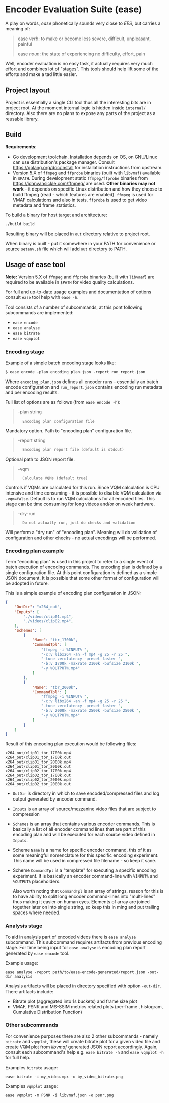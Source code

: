 # Encoder Evaluation Suite (ease)

A play on words, *ease* phonetically sounds very close to *EES*, but carries a meaning of:

> ease *verb*:
> to make or become less severe, difficult, unpleasant, painful
>
> ease *noun*:
> the state of experiencing no difficulty, effort, pain

Well, encoder evaluation is no easy task, it actually requires very much effort
and combines lot of "stages". This tools should help lift some of the efforts
and make a tad little easier.

## Project layout

Project is essentially a single CLI tool thus all the interesting bits are in project
root. At the moment internal logic is hidden inside `internal/` directory. Also there are
no plans to expose any parts of the project as a reusable library.

## Build

**Requirements**:

- Go development toolchain. Installation depends on OS, on GNU/Linux can use
  distribution's package manager. Consult https://golang.org/doc/install for
  installation instructions from upstream.
- Version 5.X of `ffmpeg` and `ffprobe` binaries (built with `libvmaf`) available in
  `$PATH`. During development static `ffmpeg/ffprobe` binaries from
  https://johnvansickle.com/ffmpeg/ are used. **Other binaries may not work** - it depends
  on specific Linux distribution and how they choose to build ffmpeg (read - which
  features are enabled). `ffmpeg` is used for VMAF calculations and also in tests.
  `ffprobe` is used to get video metadata and frame statistics.

To build a binary for host target and architecture:

```
./build build
```

Resulting binary will be placed in `out` directory relative to project root.

When binary is built - put it somewhere in your PATH for convenience or source
`setenv.sh` file which will add `out` directory to PATH.

## Usage of ease tool

**Note:** Version 5.X of `ffmpeg` and `ffprobe` binaries (built with `libvmaf`) are
required to be available in `$PATH` for video quality calculations.

For full and up-to-date usage examples and documentation of options consult
`ease` tool help with `ease -h`.

Tool consists of a number of subcommands, at this pont following subcommands are
implemented:

- `ease encode`
- `ease analyse`
- `ease bitrate`
- `ease vqmplot`

### Encoding stage

Example of a simple batch encoding stage looks like:

```
$ ease encode -plan encoding_plan.json -report run_report.json
```

Where `encoding_plan.json` defines all encoder runs - essentially an batch
encode configuration and `run_report.json` contains encoding run metadata and
per encoding results.

Full list of options are as follows (from `ease encode -h`):

>  -plan string
>
>    	Encoding plan configuration file

Mandatory option. Path to "encoding plan" configuration file.

>  -report string
>
>    	Encoding plan report file (default is stdout)

Optional path to JSON report file.

>  -vqm
>
>    	Calculate VQMs (default true)

Controls if VQMs are calculated for this run. Since VQM calculation is CPU
intensive and time consuming - it is possible to disable VQM calculation via
`-vqm=false`. Default is to run VQM calculations for all encoded files. This
stage can be time consuming for long videos and/or on weak hardware.

>  -dry-run
>
>    	Do not actually run, just do checks and validation

Will perform a "dry run" of "encoding plan". Meaning will do validation of
configuration and other checks - no actual encodings will be performed.

### Encoding plan example

Term "encoding plan" is used in this project to refer to a single event of batch
execution of encoding commands. The encoding plan is defined by a single
configuration file. At this point configuration is defined as a simple JSON
document. It is possible that some other format of configuration will be adopted
in future.

This is a simple example of encoding plan configuration in JSON:

```json
{
    "OutDir": "x264_out",
    "Inputs": [
        "./videos/clip01.mp4",
        "./videos/clip02.mp4",
    ],
    "Schemes": [
        {
            "Name": "tbr_1700k",
            "CommandTpl": [
                "ffmpeg -i %INPUT% ",
                "-c:v libx264 -an -f mp4 -g 25 -r 25 ",
                "-tune zerolatency -preset faster ",
                "-b:v 1700k -maxrate 2100k -bufsize 2100k ",
                "-y %OUTPUT%.mp4"
            ]
        },
        {
            "Name": "tbr_2000k",
            "CommandTpl": [
                "ffmpeg -i %INPUT% ",
                "-c:v libx264 -an -f mp4 -g 25 -r 25 ",
                "-tune zerolatency -preset faster ",
                "-b:v 2000k -maxrate 2500k -bufsize 2500k ",
                "-y %OUTPUT%.mp4"
            ]
        }
    ]
}
```

Result of this encoding plan execution  would be following files:

```
x264_out/clip01_tbr_1700k.mp4
x264_out/clip01_tbr_1700k.out
x264_out/clip01_tbr_2000k.mp4
x264_out/clip01_tbr_2000k.out
x264_out/clip02_tbr_1700k.mp4
x264_out/clip02_tbr_1700k.out
x264_out/clip02_tbr_2000k.mp4
x264_out/clip02_tbr_2000k.out
```

- `OutDir` is directory in which to save encoded/compressed files and log output
  generated by encoder command.
- `Inputs` is an array of source/mezzanine video files that are subject to
  compression
- `Schemes` is an array that contains various encoder commands. This is
  basically a list of all encoder command lines that are part of this encoding
  plan and will be executed for each source video defined in `Inputs`.
- Scheme `Name` is a name for specific encoder command, this of it as some
  meaningful nomenclature for this specific encoding experiment. This name will
  be used in compressed file filename - so keep it sane.
- Scheme `CommandTpl` is a "template" for executing a specific encoding
  experiment. It is basically an encoder command-line with `%INPUT%` and
  `%OUTPUT%` placeholders.

  Also worth noting that `CommandTpl` is an array of strings, reason for this is
  to have ability to split long encoder command-lines into "multi-lines" thus
  making it easier on human eyes. Elements of array are joined together later on
  into single string, so keep this in ming and put trailing spaces where needed.

### Analysis stage

To aid in analysis part of encoded videos there is `ease analyse` subcommand.
This subcommand requires artifacts from previous encoding stage. For time being
input for `ease analyse` is encoding plan report generated by `ease encode`
tool.

Example usage:

```
ease analyse -report path/to/ease-encode-generated/report.json -out-dir analysis
```

Analysis artifacts will be placed in directory specified with option `-out-dir`.
There artifacts include:

- Bitrate plot (aggregated into 1s buckets) and frame size plot
- VMAF, PSNR and MS-SSIM metrics related plots (per-frame , histogram,
  Cumulative Distribution Function)

### Other subcommands

For convenience purposes there are also 2 other subcommands - namely `bitrate`
and `vqmplot`, these will create bitrate plot for a given video file and create
VQM plot from *libvmaf* generated JSON report accordingly. Again, consult each
subcommand's help e.g. `ease bitrate -h` and `ease vqmplot -h` for full help.

Examples `bitrate` usage:

```
ease bitrate -i my_video.mpx -o by_video_bitrate.png
```

Examples `vqmplot` usage:

```
ease vqmplot -m PSNR -i libvmaf.json -o psnr.png
```
